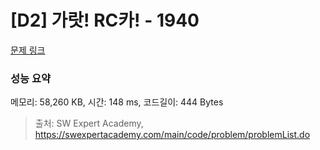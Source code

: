 # [D2] 가랏! RC카! - 1940 

[문제 링크](https://swexpertacademy.com/main/code/problem/problemDetail.do?contestProbId=AV5PjMgaALgDFAUq) 

### 성능 요약

메모리: 58,260 KB, 시간: 148 ms, 코드길이: 444 Bytes



> 출처: SW Expert Academy, https://swexpertacademy.com/main/code/problem/problemList.do